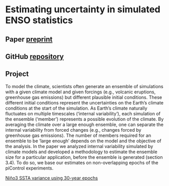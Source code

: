 # Estimating uncertainty in simulated ENSO statistics

## Paper [preprint](https://doi.org/10.22541/essoar.170196744.48068128/v1)

## GitHub [repository](https://github.com/yyplanton/estimating_uncertainties_enso/)

## Project
To model the climate, scientists often generate an ensemble of simulations with a given climate model and given forcings (e.g., volcanic eruptions, greenhouse gas emissions) but different plausible initial conditions. These different initial conditions represent the uncertainties on the Earth’s climate conditions at the start of the simulation. As Earth’s climate naturally fluctuates on multiple timescales (‘internal variability’), each simulation of the ensemble (‘member’) represents a possible evolution of the climate. By averaging the climate over a large enough ensemble, one can separate the internal variability from forced changes (e.g., changes forced by greenhouse gas emissions). The number of members required for an ensemble to be ‘large enough’ depends on the model and the objective of the analysis.
In the paper we analyzed internal variability simulated by climate models and developed a methodology to estimate the ensemble size for a particular application, before the ensemble is generated (section 3.4). To do so, we base our estimates on non-overlapping epochs of the piControl experiments.

[Niño3 SSTA variance using 30-year epochs](res_var_ts_ano_n30e_030_year.md)
